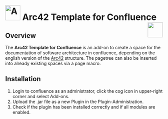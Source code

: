 # <a href="http://condoc.networkedassets.com/"><img src="https://github.com/networkedassets/arc42-template-plugin/src/main/resources/images/logo_arc42.png" height="48" title="Arc42 Template for Confluence"/></a> Arc42 Template for Confluence <a href="http://www.networkedassets.com/"><img style="float: right;" src="http://www.networkedassets.com/wordpress/wp-content/uploads/2013/03/NA_logo_header.png" height="48"></a>

## Overview
The **Arc42 Template for Confluence** is an add-on to create a space for the documentation of software architecture in confluence, depending on the english version of the [Arc42](http://arc42.org/) structure. 
The pagetree can also be inserted into already existing spaces via a page macro.

## Installation

1. Login to confluence as an administrator, click the cog icon in upper-right corner and select Add-ons.
1. Upload the .jar file as a new Plugin in the Plugin-Administration.
2. Check if the plugin has been installed correctly and if all modules are enabled.